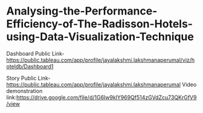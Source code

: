 # Analysing-the-Performance-Efficiency-of-The-Radisson-Hotels-using-Data-Visualization-Technique


Dashboard Public Link- https://public.tableau.com/app/profile/jayalakshmi.lakshmanaperumal/viz/hoteldb/Dashboard1

Story Public Link- https://public.tableau.com/app/profile/jayalakshmi.lakshmanaperumal
Video demonstration link:https://drive.google.com/file/d/1G6Iw9klY969Qf514zGVdZcu73QKrGfV9/view
